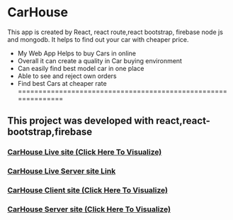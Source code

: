 # CarHouse
This app is created by React, react route,react bootstrap, firebase node js and mongodb. It helps to find out your car with cheaper price.

* My Web App Helps to buy Cars in online 
* Overall it can create a quality in Car buying environment
* Can easily find best model car in one place
* Able to see and reject own orders
* Find best Cars at cheaper rate  <br/>
============================================================== <br/>
## This project was developed with react,react-bootstrap,firebase

### [CarHouse Live site (Click Here To Visualize)](https://car-house-e46f8.web.app/)
### [CarHouse Live Server site Link](https://fathomless-tundra-00974.herokuapp.com//)

### [CarHouse Client site (Click Here To Visualize)](https://github.com/programming-hero-web-course-4/niche-website-client-side-tanveer-610)

### [CarHouse Server site (Click Here To Visualize)](https://github.com/programming-hero-web-course-4/niche-website-server-side-tanveer-610)